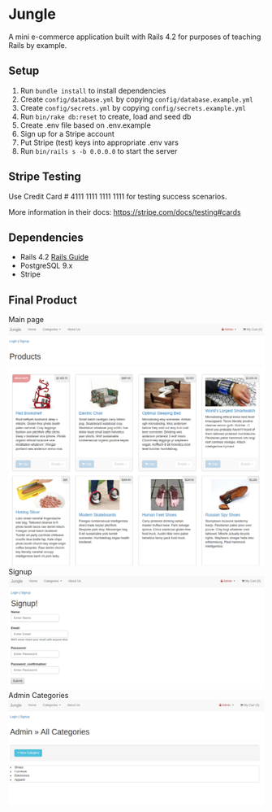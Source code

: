 # Jungle

A mini e-commerce application built with Rails 4.2 for purposes of teaching Rails by example.


## Setup

1. Run `bundle install` to install dependencies
2. Create `config/database.yml` by copying `config/database.example.yml`
3. Create `config/secrets.yml` by copying `config/secrets.example.yml`
4. Run `bin/rake db:reset` to create, load and seed db
5. Create .env file based on .env.example
6. Sign up for a Stripe account
7. Put Stripe (test) keys into appropriate .env vars
8. Run `bin/rails s -b 0.0.0.0` to start the server

## Stripe Testing

Use Credit Card # 4111 1111 1111 1111 for testing success scenarios.

More information in their docs: <https://stripe.com/docs/testing#cards>

## Dependencies

* Rails 4.2 [Rails Guide](http://guides.rubyonrails.org/v4.2/)
* PostgreSQL 9.x
* Stripe

## Final Product
Main page
!["Main page"](https://github.com/antosha-85/Jungle-rails/blob/master/vendor/assets/img/Main%20page.png)
Signup
!["Signup"](https://github.com/antosha-85/Jungle-rails/blob/master/vendor/assets/img/Signup.png)
Admin Categories
!["Admin Categories"](https://github.com/antosha-85/Jungle-rails/blob/master/vendor/assets/img/Admin%20categories.png)
